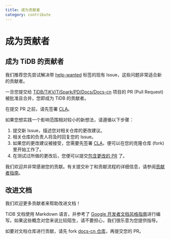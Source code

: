 ```yaml
---
title: 成为贡献者
category: contribute
---
```


# 成为贡献者

## 成为 TiDB 的贡献者

我们推荐您先尝试解决带 [help-wanted](https://github.com/pingcap/tidb/issues?q=is%3Aissue+is%3Aopen+label%3A%22help+wanted%22) 标签的现有 Issue，这些问题非常适合新的贡献者。

一旦您提交给 [TiDB/TiKV/TiSpark/PD/Docs/Docs-cn](https://github.com/pingcap) 项目的 PR (Pull Request) 被批准且合并，您即成为 TiDB 的贡献者。

在提交 PR 之前，请先签署 [CLA](https://cla-assistant.io/pingcap/tidb?pullRequest=5567)。

如果您想实践一个影响范围相对较小的新想法，请遵循以下步骤：

1. 提交新 Issue，描述您对相关仓库的更改建议。
2. 相关仓库的负责人将及时回复您的 Issue。
3. 如果您的更改建议被接受，您需要先签署 [CLA](https://cla-assistant.io/pingcap/tidb?pullRequest=5567)，便可以在您的克隆仓库 (fork) 里开始工作了。
4. 在测试过所做的更改后，您便可以提交[包含更改的 PR](https://github.com/pingcap/tidb/pull/3113) 了。

我们欢迎并非常感谢您的贡献。有关提交补丁和贡献流程的详细信息，请参阅[贡献者指南](https://github.com/pingcap/tidb/blob/master/CONTRIBUTING.md)。

## 改进文档

我们欢迎更多贡献者来帮助改进文档！

TiDB 文档使用 Markdown 语言，并参考了 [Google 开发者文档风格指南](https://developers.google.com/style/)进行编写。如果这些概念对您来说比较陌生，请不要担心，我们很乐意为您提供指导。

如要对文档仓库进行贡献，请先 fork [docs-cn 仓库](https://github.com/pingcap/docs-cn)，再提交您的 PR。
